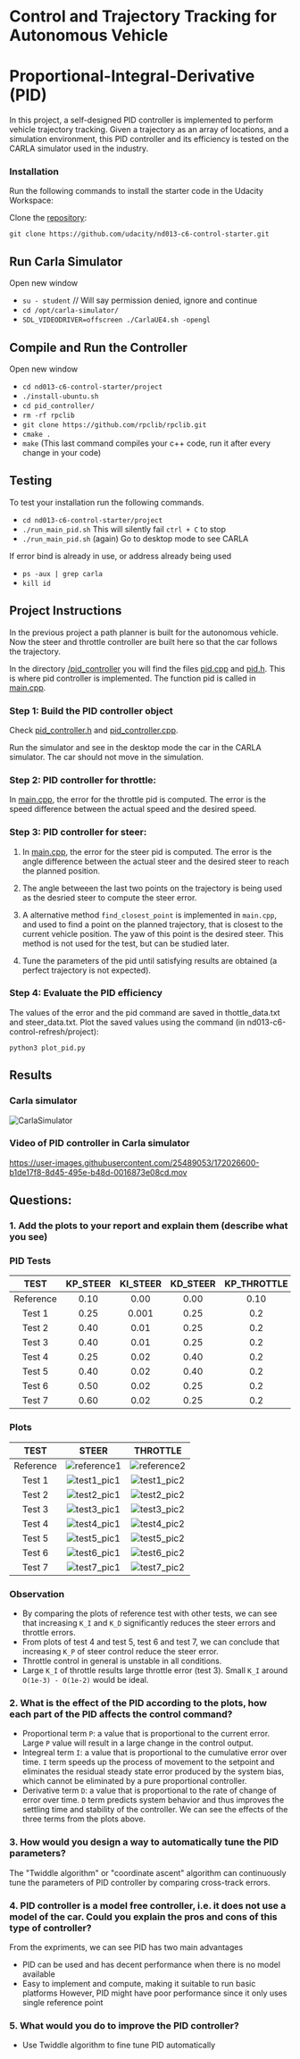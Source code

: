 # Control and Trajectory Tracking for Autonomous Vehicle

# Proportional-Integral-Derivative (PID)

In this project, a self-designed PID controller is implemented to perform vehicle trajectory tracking. Given a trajectory as an array of locations, and a simulation environment, this PID controller and its efficiency is tested on the CARLA simulator used in the industry.

### Installation

Run the following commands to install the starter code in the Udacity Workspace:

Clone the <a href="https://github.com/udacity/nd013-c6-control-starter/tree/master" target="_blank">repository</a>:

`git clone https://github.com/udacity/nd013-c6-control-starter.git`

## Run Carla Simulator

Open new window

* `su - student`
// Will say permission denied, ignore and continue
* `cd /opt/carla-simulator/`
* `SDL_VIDEODRIVER=offscreen ./CarlaUE4.sh -opengl`

## Compile and Run the Controller

Open new window

* `cd nd013-c6-control-starter/project`
* `./install-ubuntu.sh`
* `cd pid_controller/`
* `rm -rf rpclib`
* `git clone https://github.com/rpclib/rpclib.git`
* `cmake .`
* `make` (This last command compiles your c++ code, run it after every change in your code)

## Testing

To test your installation run the following commands.

* `cd nd013-c6-control-starter/project`
* `./run_main_pid.sh`
This will silently fail `ctrl + C` to stop
* `./run_main_pid.sh` (again)
Go to desktop mode to see CARLA

If error bind is already in use, or address already being used

* `ps -aux | grep carla`
* `kill id`


## Project Instructions

In the previous project a path planner is built for the autonomous vehicle. Now the steer and throttle controller are built here so that the car follows the trajectory.

In the directory [/pid_controller](https://github.com/udacity/nd013-c6-control-starter/tree/mathilde/project_c6/project/pid_controller)  you will find the files [pid.cpp](https://github.com/udacity/nd013-c6-control-starter/tree/mathilde/project_c6/project/pid_controller/pid.cpp)  and [pid.h](https://github.com/udacity/nd013-c6-control-starter/tree/mathilde/project_c6/project/pid_controller/pid.h). This is where pid controller is implemented.
The function pid is called in [main.cpp](https://github.com/udacity/nd013-c6-control-starter/tree/mathilde/project_c6/project/pid_controller/main.cpp).

### Step 1: Build the PID controller object
Check [pid_controller.h](https://github.com/udacity/nd013-c6-control-starter/tree/mathilde/project_c6/project/pid_controller/pid_controller.h) and [pid_controller.cpp](https://github.com/udacity/nd013-c6-control-starter/tree/mathilde/project_c6/project/pid_controller/pid_controller.cpp).

Run the simulator and see in the desktop mode the car in the CARLA simulator. The car should not move in the simulation.
### Step 2: PID controller for throttle:
In [main.cpp](https://github.com/udacity/nd013-c6-control-starter/tree/mathilde/project_c6/project/pid_controller/main.cpp), the error for the throttle pid is computed. The error is the speed difference between the actual speed and the desired speed.

### Step 3: PID controller for steer:
1) In [main.cpp](https://github.com/udacity/nd013-c6-control-starter/tree/mathilde/project_c6/project/pid_controller/main.cpp), the error for the steer pid is computed. The error is the angle difference between the actual steer and the desired steer to reach the planned position.

2) The angle betweeen the last two points on the trajectory is being used as the desried steer to compute the steer error.

3) A alternative method `find_closest_point` is implemented in `main.cpp`, and used to find a point on the planned trajectory, that is closest to the current vehicle position. The yaw of this point is the desired steer. This method is not used for the test, but can be studied later.

4) Tune the parameters of the pid until satisfying results are obtained (a perfect trajectory is not expected).

### Step 4: Evaluate the PID efficiency
The values of the error and the pid command are saved in thottle_data.txt and steer_data.txt.
Plot the saved values using the command (in nd013-c6-control-refresh/project):

```
python3 plot_pid.py
```

## Results
### Carla simulator
![CarlaSimulator](project/pid_controller/screenshot/carla_screenshot.png)

### Video of PID controller in Carla simulator
https://user-images.githubusercontent.com/25489053/172026600-b1de17f8-8d45-495e-b48d-0016873e08cd.mov


## Questions:
### 1. Add the plots to your report and explain them (describe what you see)
### PID Tests
|  TEST  | KP_STEER | KI_STEER | KD_STEER | KP_THROTTLE | KI_THROTTLE | KD_THROTTLE |
|:------:|:--------:|:--------:|:--------:|:-----------:|:-----------:|:-----------:|
|Reference|  0.10   |   0.00   |   0.00   |     0.10    |    0.00     |     0.00    |
| Test 1 |   0.25   |   0.001  |   0.25   |     0.2     |    0.001    |     0.10    |
| Test 2 |   0.40   |   0.01   |   0.25   |     0.2     |    0.01     |     0.15    |
| Test 3 |   0.40   |   0.01   |   0.25   |     0.2     |    0.15     |     0.15    |
| Test 4 |   0.25   |   0.02   |   0.40   |     0.2     |    0.01     |     0.3     |
| Test 5 |   0.40   |   0.02   |   0.40   |     0.2     |    0.01     |     0.3     |
| Test 6 |   0.50   |   0.02   |   0.25   |     0.2     |    0.01     |     0.15    |
| Test 7 |   0.60   |   0.02   |   0.25   |     0.2     |    0.01     |     0.15    |
### Plots
|TEST|STEER|THROTTLE|
|:--:|:---:|:------:|
Reference|![reference1](project/pid_controller/screenshot/Figure_1.png)| ![reference2](project/pid_controller/screenshot/Figure_2.png)
Test 1|![test1_pic1](project/pid_controller/screenshot/test1_pic1.png) | ![test1_pic2](project/pid_controller/screenshot/test1_pic2.png)
Test 2|![test2_pic1](project/pid_controller/screenshot/test2_pic1.png) | ![test2_pic2](project/pid_controller/screenshot/test2_pic2.png)
Test 3|![test3_pic1](project/pid_controller/screenshot/test3_pic1.png) | ![test3_pic2](project/pid_controller/screenshot/test3_pic2.png)
Test 4|![test4_pic1](project/pid_controller/screenshot/test4_pic1.png) | ![test4_pic2](project/pid_controller/screenshot/test4_pic2.png)
Test 5|![test5_pic1](project/pid_controller/screenshot/test5_pic1.png) | ![test5_pic2](project/pid_controller/screenshot/test5_pic2.png)
Test 6|![test6_pic1](project/pid_controller/screenshot/test6_pic1.png) | ![test6_pic2](project/pid_controller/screenshot/test6_pic2.png)
Test 7|![test7_pic1](project/pid_controller/screenshot/test7_pic1.png) | ![test7_pic2](project/pid_controller/screenshot/test7_pic2.png)

### Observation
- By comparing the plots of reference test with other tests, we can see that increasing `K_I` and `K_D` significantly reduces the steer errors and throttle errors.
- From plots of test 4 and test 5, test 6 and test 7, we can conclude that increasing `K_P` of steer control reduce the steer error.
- Throttle control in general is unstable in all conditions.
- Large `K_I` of throttle results large throttle error (test 3). Small `K_I` around `O(1e-3) - O(1e-2)` would be ideal.


### 2. What is the effect of the PID according to the plots, how each part of the PID affects the control command?
- Proportional term `P`: a value that is proportional to the current error. Large `P` value will result in a large change in the control output. 
- Integreal term `I`: a value that is proportional to the cumulative error over time. `I` term speeds up the process of movement to the setpoint and eliminates the residual steady state error produced by the system bias, which cannot be eliminated by a pure proportional controller.
- Derivative term `D`: a value that is proportional to the rate of change of error over time. `D` term predicts system behavior and thus improves the settling time and stability of the controller.
We can see the effects of the three terms from the plots above.
### 3. How would you design a way to automatically tune the PID parameters?
The "Twiddle algorithm" or "coordinate ascent" algorithm can continuously tune the parameters of PID controller by comparing cross-track errors.
### 4. PID controller is a model free controller, i.e. it does not use a model of the car. Could you explain the pros and cons of this type of controller?
From the expriments, we can see PID has two main advantages
- PID can be used and has decent performance when there is no model available
- Easy to implement and compute, making it suitable to run basic platforms
However, PID might have poor performance since it only uses single reference point

### 5. What would you do to improve the PID controller?
- Use Twiddle algorithm to fine tune PID automatically



